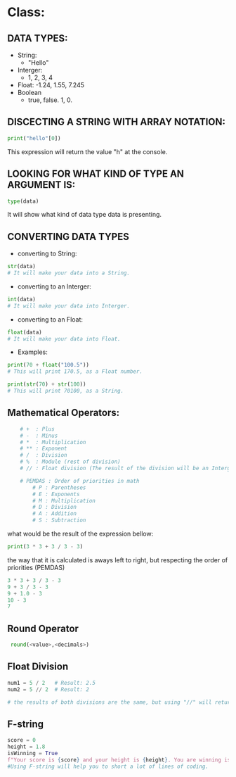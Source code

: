 # Class:

## DATA TYPES:

- String:
  - "Hello"
- Interger:
  - 1, 2, 3, 4
- Float:
  -1.24, 1.55, 7.245
- Boolean
  - true, false. 1, 0.

## DISCECTING A STRING WITH ARRAY NOTATION:

```python
print("hello"[0])
```

This expression will return the value "h" at the console.

## LOOKING FOR WHAT KIND OF TYPE AN ARGUMENT IS:

```python
type(data)
```

It will show what kind of data type data is presenting.

## CONVERTING DATA TYPES

- converting to String:

```python
str(data)
# It will make your data into a String.
```

- converting to an Interger:

```python
int(data)
# It will make your data into Interger.
```

- converting to an Float:

```python
float(data)
# It will make your data into Float.
```

- Examples:

```python
print(70 + float("100.5"))
# This will print 170.5, as a Float number.

print(str(70) + str(100))
# This will print 70100, as a String.
```

## Mathematical Operators:

```python
    # +  : Plus
    # -  : Minus
    # *  : Multiplication
    # ** : Exponent
    # /  : Division
    # %  : Module (rest of division)
    # // : Float division (The result of the division will be an Interger instead of a float)

    # PEMDAS : Order of priorities in math
        # P : Parentheses
        # E : Exponents
        # M : Multiplication
        # D : Division
        # A : Addition
        # S : Subtraction

```

what would be the result of the expression bellow:

```python
print(3 * 3 + 3 / 3 - 3)
```

the way that it is calculated is aways left to right, but respecting the order of priorities (PEMDAS)

```python
3 * 3 + 3 / 3 - 3
9 + 3 / 3 - 3
9 + 1.0 - 3
10 - 3
7
```

## Round Operator

```python
 round(<value>,<decimals>)
```

## Float Division

```python
num1 = 5 / 2   # Result: 2.5
num2 = 5 // 2  # Result: 2

# the results of both divisions are the same, but using "//" will return only the Interger part of the division.
```

## F-string

```python
score = 0
height = 1.8
isWinning = True
f"Your score is {score} and your height is {height}. You are winning is {isWinning}"
#Using F-string will help you to short a lot of lines of coding.
```
